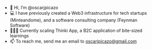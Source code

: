 - 👋 Hi, I’m @oscarjpicazo
- 💻 I have previously created a Web3 infrastructure for tech startups (Minteandome), and a software consulting company (Feynman Software)
- 👨🏽‍💻 Currently scaling Thinki App, a B2C application of bite-sized learnings
- 📫 To reach me, send me an email to oscarjpicazo@gmail.com




